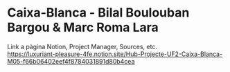 # Caixa-Blanca - Bilal Boulouban Bargou & Marc Roma Lara
Link a pàgina Notion, Project Manager, Sources, etc.  
https://luxuriant-pleasure-4fe.notion.site/Hub-Projecte-UF2-Caixa-Blanca-M05-f66b06402eef4f8784031891d80b4cea  

